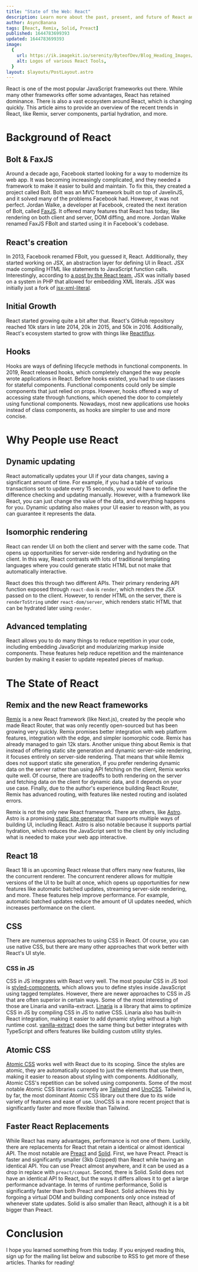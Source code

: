 ```yaml
---
title: "State of the Web: React"
description: Learn more about the past, present, and future of React and things like Remix, React 18, Solid, and more.
author: AsyncBanana
tags: [React, Remix, Solid, Preact]
published: 1644783699393
updated: 1644783699393
image:
  {
    url: https://ik.imagekit.io/serenity/ByteofDev/Blog_Heading_Images/State_of_the_Web_React,
    alt: Logos of various React Tools,
  }
layout: $layouts/PostLayout.astro
---
```


React is one of the most popular JavaScript frameworks out there. While many other frameworks offer some advantages, React has retained dominance. There is also a vast ecosystem around React, which is changing quickly. This article aims to provide an overview of the recent trends in React, like Remix, server components, partial hydration, and more.

# Background of React

## Bolt & FaxJS

Around a decade ago, Facebook started looking for a way to modernize its web app. It was becoming increasingly complicated, and they needed a framework to make it easier to build and maintain. To fix this, they created a project called Bolt. Bolt was an MVC framework built on top of JavelinJS, and it solved many of the problems Facebook had. However, it was not perfect. Jordan Walke, a developer at Facebook, created the next iteration of Bolt, called [FaxJS](https://github.com/jordwalke/FaxJs). It offered many features that React has today, like rendering on both client and server, DOM diffing, and more. Jordan Walke renamed FaxJS FBolt and started using it in Facebook's codebase.

## React's creation

In 2013, Facebook renamed FBolt, you guessed it, React. Additionally, they started working on JSX, an abstraction layer for defining UI in React. JSX made compiling HTML like statements to JavaScript function calls. Interestingly, according to [a post by the React team](https://reactjs.org/blog/2016/09/28/our-first-50000-stars.html#adding-jsx), JSX was initially based on a system in PHP that allowed for embedding XML literals. JSX was initially just a fork of [jsx-xml-literal](https://github.com/laverdet/js-xml-literal).

## Initial Growth

React started growing quite a bit after that. React's GitHub repository reached 10k stars in late 2014, 20k in 2015, and 50k in 2016. Additionally, React's ecosystem started to grow with things like [Reactiflux](https://www.reactiflux.com/).

## Hooks

Hooks are ways of defining lifecycle methods in functional components. In 2019, React released hooks, which completely changed the way people wrote applications in React. Before hooks existed, you had to use classes for stateful components. Functional components could only be simple components that just relied on props. However, hooks offered a way of accessing state through functions, which opened the door to completely using functional components. Nowadays, most new applications use hooks instead of class components, as hooks are simpler to use and more concise.

# Why People use React

## Dynamic updating

React automatically updates your UI if your data changes, saving a significant amount of time. For example, if you had a table of various transactions set to update every 15 seconds, you would have to define the difference checking and updating manually. However, with a framework like React, you can just change the value of the data, and everything happens for you. Dynamic updating also makes your UI easier to reason with, as you can guarantee it represents the data.

## Isomorphic rendering

React can render UI on both the client and server with the same code. That opens up opportunities for server-side rendering and hydrating on the client. In this way, React contrasts with lots of traditional templating languages where you could generate static HTML but not make that automatically interactive.

React does this through two different APIs. Their primary rendering API function exposed through `react-dom` is `render`, which renders the JSX passed on to the client. However, to render HTML on the server, there is `renderToString` under `react-dom/server`, which renders static HTML that can be hydrated later using `render`.

## Advanced templating

React allows you to do many things to reduce repetition in your code, including embedding JavaScript and modularizing markup inside components. These features help reduce repetition and the maintenance burden by making it easier to update repeated pieces of markup.

# The State of React

## Remix and the new React frameworks

[Remix](https://remix.run) is a new React framework (like Next.js), created by the people who made React Router, that was only recently open-sourced but has been growing very quickly. Remix promises better integration with web platform features, integration with the edge, and simpler isomorphic code. Remix has already managed to gain 12k stars. Another unique thing about Remix is that instead of offering static site generation and dynamic server-side rendering, it focuses entirely on server-side rendering. That means that while Remix does not support static site generation, if you prefer rendering dynamic data on the server rather than using API fetching on the client, Remix works quite well. Of course, there are tradeoffs to both rendering on the server and fetching data on the client for dynamic data, and it depends on your use case. Finally, due to the author's experience building React Router, Remix has advanced routing, with features like nested routing and isolated errors.

Remix is not the only new React framework. There are others, like [Astro](https://astro.build/). Astro is a promising [static site generator](https://byteofdev.com/posts/static-site-generators/) that supports multiple ways of building UI, including React. Astro is also notable because it supports partial hydration, which reduces the JavaScript sent to the client by only including what is needed to make your web app interactive.

## React 18

React 18 is an upcoming React release that offers many new features, like the concurrent renderer. The concurrent renderer allows for multiple versions of the UI to be built at once, which opens up opportunities for new features like automatic batched updates, streaming server-side rendering, and more. These features help improve performance. For example, automatic batched updates reduce the amount of UI updates needed, which increases performance on the client.

## CSS

There are numerous approaches to using CSS in React. Of course, you can use native CSS, but there are many other approaches that work better with React's UI style.

### CSS in JS

CSS in JS integrates with React very well. The most popular CSS in JS tool is [styled-components](https://www.npmjs.com/package/styled-components), which allows you to define styles inside JavaScript using tagged templates. However, there are newer approaches to CSS in JS that are often superior in certain ways. Some of the most interesting of those are Linaria and vanilla-extract. [Linaria](https://linaria.dev/) is a library that aims to optimize CSS in JS by compiling CSS in JS to native CSS. Linaria also has built-in React integration, making it easier to add dynamic styling without a high runtime cost. [vanilla-extract](https://vanilla-extract.style/) does the same thing but better integrates with TypeScript and offers features like building custom utility styles.

## Atomic CSS

[Atomic CSS](https://byteofdev.com/posts/atomic-css/) works well with React due to its scoping. Since the styles are atomic, they are automatically scoped to just the elements that use them, making it easier to reason about styling with components. Additionally, Atomic CSS's repetition can be solved using components. Some of the most notable Atomic CSS libraries currently are [Tailwind](https://tailwindcss.com/) and [UnoCSS](https://github.com/unocss/unocss). Tailwind is, by far, the most dominant Atomic CSS library out there due to its wide variety of features and ease of use. UnoCSS is a more recent project that is significantly faster and more flexible than Tailwind.

## Faster React Replacements

While React has many advantages, performance is not one of them. Luckily, there are replacements for React that retain a identical or almost identical API. The most notable are [Preact](https://preactjs.com/) and [Solid](https://www.solidjs.com/). First, we have Preact. Preact is faster and significantly smaller (3kb Gzipped) than React while having an identical API. You can use Preact almost anywhere, and it can be used as a drop in replace with `preact/compat`. Second, there is Solid. Solid does not have an identical API to React, but the ways it differs allows it to get a large performance advantage. In terms of runtime performance, Solid is significantly faster than both Preact and React. Solid achieves this by forgoing a virtual DOM and building components only once instead of whenever state updates. Solid is also smaller than React, although it is a bit bigger than Preact.

# Conclusion

I hope you learned something from this today. If you enjoyed reading this, sign up for the mailing list below and subscribe to RSS to get more of these articles. Thanks for reading!
